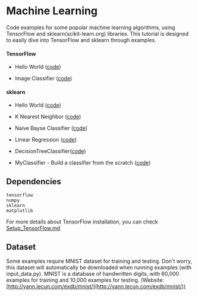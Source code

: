# Machine Learning

Code examples for some popular machine learning algorithms, using TensorFlow and sklearn(scikit-learn.org) libraries. This tutorial is designed to easily dive into TensorFlow and sklearn through examples.


#### TensorFlow
- Hello World ([code](https://github.com/mohamedsahadkp/machine-learning/blob/master/tensorflow/tensorflow-hello-world.py))

- Image Classifier ([code](https://github.com/mohamedsahadkp/machine-learning/blob/master/tensorflow/tensorflow-image-classifier.py))

#### sklearn
- Hello World ([code](https://github.com/mohamedsahadkp/machine-learning/blob/master/scikit-learn/machine-learning-hello-world.py))

- K Nearest Neighbor ([code](https://github.com/mohamedsahadkp/machine-learning/blob/master/scikit-learn/k-neighbors-classifier.py))

- Naive Bayse Classifier ([code](https://github.com/mohamedsahadkp/machine-learning/blob/master/scikit-learn/naive-bayse-classifier.py))

- Linear Regression ([code](https://github.com/mohamedsahadkp/machine-learning/blob/master/scikit-learn/linear-regression.py))

- DecisionTreeClassifier([code](https://github.com/mohamedsahadkp/machine-learning/blob/master/scikit-learn/decision-tree-classifier.py))

- MyClassifier - Build a classifier from the scratch ([code](https://github.com/mohamedsahadkp/machine-learning/blob/master/scikit-learn/my-classifier.py))

## Dependencies
```
tensorflow
numpy
sklearn
matplotlib
```
For more details about TensorFlow installation, you can check [Setup_TensorFlow.md](https://github.com/aymericdamien/TensorFlow-Examples/blob/master/Setup_TensorFlow.md)

## Dataset
Some examples require MNIST dataset for training and testing. Don't worry, this dataset will automatically be downloaded when running examples (with input_data.py).
MNIST is a database of handwritten digits, with 60,000 examples for training and 10,000 examples for testing. (Website: [http://yann.lecun.com/exdb/mnist/](http://yann.lecun.com/exdb/mnist/))
